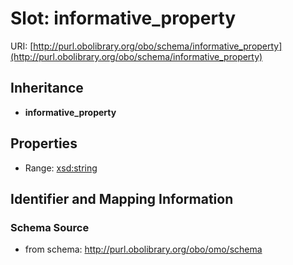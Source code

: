 # Slot: informative_property

URI: [http://purl.obolibrary.org/obo/schema/informative_property](http://purl.obolibrary.org/obo/schema/informative_property)




## Inheritance

* **informative_property**



## Properties

 * Range: [xsd:string](http://www.w3.org/2001/XMLSchema#string)



## Identifier and Mapping Information







### Schema Source


* from schema: http://purl.obolibrary.org/obo/omo/schema



